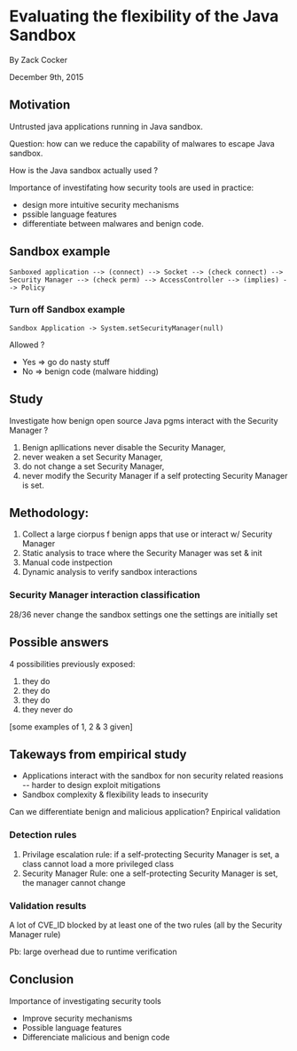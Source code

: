 
# Evaluating the flexibility of the Java Sandbox

By Zack Cocker

December 9th, 2015

## Motivation

Untrusted java applications running in Java sandbox. 


Question: how can we reduce the capability of malwares to escape Java sandbox.

How is the Java sandbox actually used ?

Importance of investifating how security tools are used in practice:

* design more intuitive security mechanisms
* pssible language features
* differentiate between malwares and benign code.

## Sandbox example

```
Sanboxed application --> (connect) --> Socket --> (check connect) --> Security Manager --> (check perm) --> AccessController --> (implies) --> Policy
```

### Turn off Sandbox example
```
Sandbox Application -> System.setSecurityManager(null)
```

Allowed ? 

* Yes => go do nasty stuff
* No => benign code (malware hidding)

## Study 

Investigate how benign open source Java pgms interact with the Security Manager ?

1. Benign apllications never disable the Security Manager,
2. never weaken a set Security Manager,
3. do not change a set Security Manager,
4. never modify the Security Manager if a self protecting Security Manager is set.

## Methodology:

1. Collect a large ciorpus f benign apps that use or interact w/ Security Manager
2. Static analysis to trace where the Security Manager was set & init
3. Manual code instpection
4. Dynamic analysis to verify sandbox interactions

### Security Manager interaction classification

28/36 never change the sandbox settings one the settings are initially set

## Possible answers

4 possibilities previously exposed:

1. they do
2. they do
3. they do
4. they never do

[some examples of 1, 2 & 3 given]

## Takeways from empirical study

* Applications interact with the sandbox for non security related reasions -- harder to design exploit mitigations
* Sandbox complexity & flexibility leads to insecurity

Can we differentiate benign and malicious application?
Enpirical validation

### Detection rules 

1. Privilage escalation rule: if a self-protecting Security Manager is set, a class cannot load a more privileged class
2. Security Manager Rule: one a self-protecting Security Manager is set, the manager cannot change

### Validation results
A lot of CVE_ID blocked by at least one of the two rules (all by the Security Manager rule)

Pb: large overhead due to runtime verification

## Conclusion
Importance of investigating security tools

* Improve security mechanisms
* Possible language features
* Differenciate malicious and benign code

